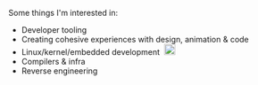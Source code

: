 Some things I'm interested in:

- Developer tooling
- Creating cohesive experiences with design, animation & code
- Linux/kernel/embedded development&nbsp; <img src="https://i.imgur.com/WggdKHV.png" width="20"></img>
- Compilers & infra
- Reverse engineering
